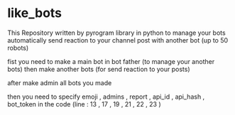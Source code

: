 # like_bots

This Repository written by pyrogram library in python to manage your bots automatically send reaction to your channel post with another bot (up to 50 robots)

fist you need to make a main bot in bot father (to manage your another bots) then make another bots (for send reaction to your posts)

after make admin all bots you made

then you need to specify emoji , admins , report , api_id , api_hash , bot_token in the code (line : 13 , 17 , 19 , 21 , 22 , 23 )

